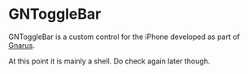 GNToggleBar
===========

GNToggleBar is a custom control for the iPhone developed as part of [Gnarus][gnarus].

At this point it is mainly a shell. Do check again later though.



[gnarus]:http://gnar.us/